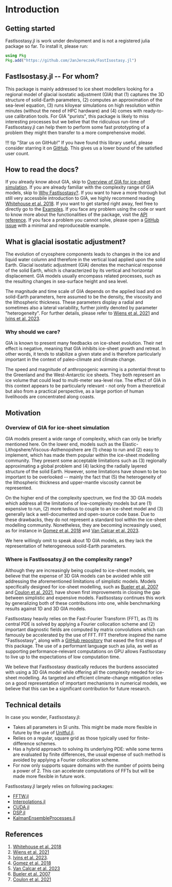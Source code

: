 # Introduction

## Getting started

FastIsostasy.jl is work under devlopment and is not a registered julia package so far. To install it, please run:

```julia
using Pkg
Pkg.add("https://github.com/JanJereczek/FastIsostasy.jl")
```
## FastIsostasy.jl -- For whom?

This package is mainly addressed to ice sheet modellers looking for a regional model of glacial isostatic adjustment (GIA) that (1) captures the 3D structure of solid-Earth parameters, (2) computes an approximation of the sea-level equation, (3) runs kiloyear simulations on high resolution within minutes (without the need of HPC hardware) and (4) comes with ready-to-use calibration tools. For GIA "purists", this package is likely to miss interesting processes but we belive that the ridiculous run-time of FastIsostasy.jl can help them to perform some fast prototypting of a problem they might then transfer to a more comprehensive model.

!!! tip "Star us on GitHub!"
    If you have found this library useful, please consider starring it on [GitHub](https://github.com/JanJereczek/FastIsostasy.jl). This gives us a lower bound of the satisfied user count.

## How to read the docs?

If you already know about GIA, skip to [Overview of GIA for ice-sheet simulation](@ref). If you are already familiar with the complexity range of GIA models, skip to [Why FastIsostasy?](@ref). If you want to have a more thorough but still very accessbile introduction to GIA, we highly recommend reading [Whitehouse et al. 2018](https://esurf.copernicus.org/articles/6/401/2018/). If you want to get started right away, feel free to directly go to the [Examples](@ref). If you face any problem using the code or want to know more about the functionalities of the package, visit the [API reference](@ref). If you face a problem you cannot solve, please open a [GitHub issue]() with a minimal and reproduceable example.


## What is glacial isostatic adjustment?

The evolution of cryosphere components leads to changes in the ice and liquid water column and therefore in the vertical load applied upon the solid Earth. Glacial isostatic adjustment (GIA) denotes the mechanical response of the solid Earth, which is characterized by its vertical and horizontal displacement. GIA models usually encompass related processes, such as the resulting changes in sea-surface height and sea level.

The magnitude and time scale of GIA depends on the applied load and on solid-Earth parameters, here assumed to be the density, the viscosity and the lithospheric thickness. These parameters display a radial and sometimes also a lateral variability, further jointly denoted by parameter "heterogeneity". For further details, please refer to [Wiens et al. 2021](https://www.lyellcollection.org/doi/full/10.1144/M56-2020-18) and [Ivins et al. 2023](https://www.lyellcollection.org/doi/full/10.1144/M56-2020-19).

### Why should we care?

GIA is known to present many feedbacks on ice-sheet evolution. Their net effect is negative, meaning that GIA inhibits ice-sheet growth and retreat. In other words, it tends to stabilize a given state and is therefore particularly important in the context of paleo-climate and climate change.

The speed and magnitude of anthropogenic warming is a potential threat to the Greenland and the West-Antarctic ice sheets. They both represent an ice volume that could lead to multi-meter sea-level rise. The effect of GIA in this context appears to be particularly relevant - not only from a theoretical but also from a practical perspective, as a large portion of human livelihoods are concentrated along coasts.

## Motivation

### Overview of GIA for ice-sheet simulation

GIA models present a wide range of complexity, which can only be briefly mentioned here. On the lower end, models such as the Elastic-Lithopshere/Viscous-Asthenopshere are (1) cheap to run and (2) easy to implement, which has made them popular within the ice-sheet modelling community. They present some acceptable limitations such as (3) regionally approximating a global problem and (4) lacking the radially layered structure of the solid Earth. However, some limitations have shown to be too important to be overlooked -- mainly the fact that (5) the heterogeneity of the lithospheric thickness and upper-mantle viscosity cannot be represented.

On the higher end of the complexity spectrum, we find the 3D GIA models which address all the limitations of low-complexity models but are (1) expensive to run, (2) more tedious to couple to an ice-sheet model and (3) generally lack a well-documented and open-source code base. Due to these drawbacks, they do not represent a standard tool within the ice-sheet modelling community. Nonetheless, they are becoming increasingly used, as for instance in [Gomez et al. 2018](https://journals.ametsoc.org/view/journals/clim/31/10/jcli-d-17-0352.1.xml?tab_body=pdf) and [Van Calcar et al. 2023](https://egusphere.copernicus.org/preprints/2022/egusphere-2022-1328/).

We here willingly omit to speak about 1D GIA models, as they lack the representation of heterogeneous solid-Earth parameters.

### Where is FastIsosatsy.jl on the complexity range?

Although they are increasingly being coupled to ice-sheet models, we believe that the expense of 3D GIA models can be avoided while still addressing the aforementioned limitations of simplistic models. Models specifically designed for ice-sheet modelling, such as [Bueler et al. 2007](https://www.cambridge.org/core/journals/annals-of-glaciology/article/fast-computation-of-a-viscoelastic-deformable-earth-model-for-icesheet-simulations/C878DBDD01271F6EB7874C9C4125196C) and [Coulon et al. 2021](https://agupubs.onlinelibrary.wiley.com/doi/full/10.1029/2020JF006003), have shown first improvements in closing the gap between simplistic and expensive models. FastIsostasy continues this work by generalizing both of these contributions into one, while benchmarking results against 1D and 3D GIA models.

FastIsostasy heavily relies on the Fast-Fourier Transform (FFT), as (1) its central PDE is solved by applying a Fourier collocation scheme and (2) important diagnostic fields are computed by matrix convolutions which can famously be accelerated by the use of FFT. FFT therefore inspired the name "FastIsostasy", along with a [GitHub repository](https://github.com/bueler/fast-earth) that eased the first steps of this package. The use of a performant language such as julia, as well as supporting performance-relevant computations on GPU allows FastIsostasy to live up to the expectations of low computation time.

We believe that FastIsostasy drastically reduces the burdens associated with using a 3D GIA model while offering all the complexity needed for ice-sheet modelling. As targeted and efficient climate-change mitigation relies on a good representation of important mechanisms in numerical models, we believe that this can be a significant contribution for future research.

## Technical details

In case you wonder, FastIsostasy.jl:

- Takes all parameters in SI units. This might be made more flexible in future by the use of [Unitful.jl]().
- Relies on a regular, square grid as those typically used for finite-difference schemes.
- Has a hybrid approach to solving its underlying PDE: while some terms are evaluated by finite differences, the usual expense of such method is avoided by applying a Fourier collocation scheme.
- For now only supports square domains with the number of points being a power of 2. This can accelerate computations of FFTs but will be made more flexible in future work.

FastIsostasy.jl largely relies on following packages:
- [FFTW.jl](https://github.com/JuliaMath/FFTW.jl)
- [Interpolations.jl](https://github.com/JuliaMath/Interpolations.jl)
- [CUDA.jl](https://github.com/JuliaGPU/CUDA.jl)
- [DSP.jl](https://github.com/JuliaDSP/DSP.jl)
- [KalmanEnsembleProcesses.jl](https://github.com/CliMA/EnsembleKalmanProcesses.jl)

## References

1. [Whitehouse et al. 2018](https://esurf.copernicus.org/articles/6/401/2018/)
3. [Wiens et al. 2021](https://www.lyellcollection.org/doi/full/10.1144/M56-2020-18)
4. [Ivins et al. 2023](https://www.lyellcollection.org/doi/full/10.1144/M56-2020-19).
1. [Gomez et al. 2018](https://journals.ametsoc.org/view/journals/clim/31/10/jcli-d-17-0352.1.xml?tab_body=pdf)
5. [Van Calcar et al. 2023](https://egusphere.copernicus.org/preprints/2022/egusphere-2022-1328/)
6. [Bueler et al. 2007](https://www.cambridge.org/core/journals/annals-of-glaciology/article/fast-computation-of-a-viscoelastic-deformable-earth-model-for-icesheet-simulations/C878DBDD01271F6EB7874C9C4125196C)
7. [Coulon et al. 2021](https://agupubs.onlinelibrary.wiley.com/doi/full/10.1029/2020JF006003)
